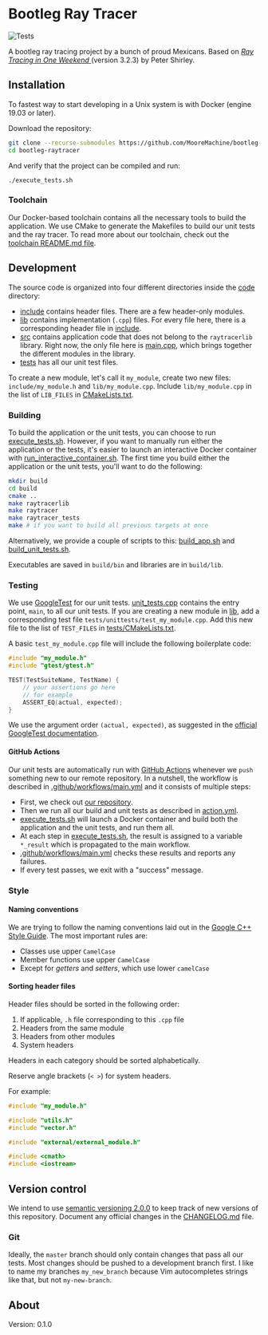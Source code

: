 # Bootleg Ray Tracer
![Tests](https://github.com/MooreMachine/bootleg-raytracer/workflows/Tests/badge.svg)

A bootleg ray tracing project by a bunch of proud Mexicans. Based on [_Ray Tracing in One Weekend_ ](https://raytracing.github.io/books/RayTracingInOneWeekend.html) (version 3.2.3) by Peter Shirley.

## Installation

To fastest way to start developing in a Unix system is with Docker (engine 19.03 or later).

Download the repository:

```bash
git clone --recurse-submodules https://github.com/MooreMachine/bootleg-raytracer.git
cd bootleg-raytracer
```

And verify that the project can be compiled and run:

```
./execute_tests.sh
```

### Toolchain

Our Docker-based toolchain contains all the necessary tools to build the application. We use CMake to generate the Makefiles to build our unit tests and the ray tracer. To read more about our toolchain, check out the [toolchain README.md file](toolchain/README.md).

## Development

The source code is organized into four different directories inside the [code](code) directory:

- [include](code/include) contains header files. There are a few header-only modules.
- [lib](code/lib) contains implementation (`.cpp`) files. For every file here, there is a corresponding header file in [include](code/include).
- [src](code/src) contains application code that does not belong to the `raytracerlib` library. Right now, the only file here is [main.cpp](code/src/main.cpp), which brings together the different modules in the library.
- [tests](code/tests) has all our unit test files.

To create a new module, let's call it `my_module`, create two new files: `include/my_module.h` and `lib/my_module.cpp`. Include `lib/my_module.cpp` in the list of `LIB_FILES` in [CMakeLists.txt](code/CMakeLists.txt).

### Building

To build the application or the unit tests, you can choose to run [execute_tests.sh](execute_tests.sh). However, if you want to manually run either the application or the tests, it's easier to launch an interactive Docker container with [run_interactive_container.sh](run_interactive_container.sh). The first time you build either the application or the unit tests, you'll want to do the following:

```bash
mkdir build
cd build
cmake ..
make raytracerlib
make raytracer
make raytracer_tests
make # if you want to build all previous targets at once
```

Alternatively, we provide a couple of scripts to this: [build_app.sh](code/build_app.sh) and [build_unit_tests.sh](code/build_unit_tests.sh).

Executables are saved in `build/bin` and libraries are in `build/lib`.

### Testing

We use [GoogleTest](https://github.com/google/googletest) for our unit tests. [unit_tests.cpp](code/tests/unittests/unit_tests.cpp) contains the entry point, `main`, to all our unit tests. If you are creating a new module in [lib](code/lib), add a corresponding test file `tests/unittests/test_my_module.cpp`. Add this new file to the list of `TEST_FILES` in [tests/CMakeLists.txt](code/tests/CMakeLists.txt).

A basic `test_my_module.cpp` file will include the following boilerplate code:

```C++
#include "my_module.h"
#include "gtest/gtest.h"

TEST(TestSuiteName, TestName) {
    // your assertions go here
    // for example
    ASSERT_EQ(actual, expected);
}
```

We use the argument order `(actual, expected)`, as suggested in the [official GoogleTest documentation](https://google.github.io/googletest/primer.html#binary-comparison).

#### GitHub Actions

Our unit tests are automatically run with [GitHub Actions](https://docs.github.com/en/actions) whenever we `push` something new to our remote repository. In a nutshell, the workflow is described in [.github/workflows/main.yml](.github/workflows/main.yml) and it consists of multiple steps:

- First, we check out [our repository](https://github.com/MooreMachine/bootleg-raytracer).
- Then we run all our build and unit tests as described in [action.yml](action.yml).
- [execute_tests.sh](execute_tests.sh) will launch a Docker container and build both the application and the unit tests, and run them all.
- At each step in [execute_tests.sh](execute_tests.sh), the result is assigned to a variable `*_result` which is propagated to the main workflow.
- [.github/workflows/main.yml](.github/workflows/main.yml) checks these results and reports any failures.
- If every test passes, we exit with a "success" message.

### Style

#### Naming conventions

We are trying to follow the naming conventions laid out in the [Google C++ Style Guide](https://google.github.io/styleguide/cppguide.html#Naming). The most important rules are:

- Classes use upper `CamelCase`
- Member functions use upper `CamelCase`
- Except for _getters_ and _setters_, which use lower `camelCase`

#### Sorting header files

Header files should be sorted in the following order:

1. If applicable, `.h` file corresponding to this `.cpp` file
1. Headers from the same module
1. Headers from other modules
1. System headers

Headers in each category should be sorted alphabetically.

Reserve angle brackets (`< >`) for system headers.

For example:

```C++
#include "my_module.h"

#include "utils.h"
#include "vector.h"

#include "external/external_module.h"

#include <cmath>
#include <iostream>
```

## Version control

We intend to use [semantic versioning 2.0.0](https://semver.org/spec/v2.0.0.html) to keep track of new versions of this repository. Document any official changes in the [CHANGELOG.md](CHANGELOG.md) file.

### Git

Ideally, the `master` branch should only contain changes that pass all our tests. Most changes should be pushed to a development branch first. I like to name my branches `my_new_branch` because Vim autocompletes strings like that, but not `my-new-branch`.

## About

Version: 0.1.0
